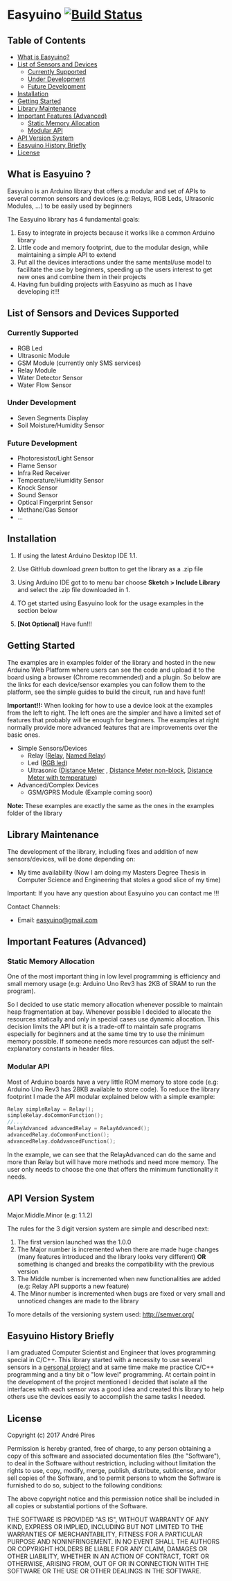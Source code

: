 # Easyuino [![Build Status](https://travis-ci.org/Strabox/Easyuino.svg?branch=master)](https://travis-ci.org/Strabox/Easyuino)

## Table of Contents

- [What is Easyuino?](https://github.com/Strabox/Easyuino#what-is-easyuino?)
- [List of Sensors and Devices](https://github.com/Strabox/Easyuino#list-of-sensors-and-devices)
	* [Currently Supported](https://github.com/Strabox/Easyuino#currently-supported)
	* [Under Development](https://github.com/Strabox/Easyuino#under-development)
	* [Future Development](https://github.com/Strabox/Easyuino#future-development)
- [Installation](https://github.com/Strabox/Easyuino#installation)
- [Getting Started](https://github.com/Strabox/Easyuino#getting-started)
- [Library Maintenance](https://github.com/Strabox/Easyuino#library-maintenance)
- [Important Features (Advanced)](https://github.com/Strabox/Easyuino#important-features-(advanced))
	* [Static Memory Allocation](https://github.com/Strabox/Easyuino#static-memory-allocation)
	* [Modular API](https://github.com/Strabox/Easyuino#modular-api)
- [API Version System](https://github.com/Strabox/Easyuino#api-version-system)
- [Easyuino History Briefly](https://github.com/Strabox/Easyuino#easyuino-history-briefly)
- [License](https://github.com/Strabox/Easyuino#license)

## What is Easyuino ?

Easyuino is an Arduino library that offers a modular and set of APIs to several common sensors and devices (e.g: Relays, RGB Leds, Ultrasonic Modules, ...) to be easily used by beginners

The Easyuino library has 4 fundamental goals:
1. Easy to integrate in projects because it works like a common Arduino library
2. Little code and memory footprint, due to the modular design, while maintaining a simple API to extend
3. Put all the devices interactions under the same mental/use model to facilitate the use by beginners, speeding up the users interest to get new ones and combine them in their projects
4. Having fun building projects with Easyuino as much as I have developing it!!!

## List of Sensors and Devices Supported

### Currently Supported

- RGB Led
- Ultrasonic Module
- GSM Module (currently only SMS services)
- Relay Module 
- Water Detector Sensor
- Water Flow Sensor

### Under Development

- Seven Segments Display
- Soil Moisture/Humidity Sensor

### Future Development

- Photoresistor/Light Sensor
- Flame Sensor
- Infra Red Receiver
- Temperature/Humidity Sensor
- Knock Sensor
- Sound Sensor
- Optical Fingerprint Sensor
- Methane/Gas Sensor
- ...

## Installation

1. If using the latest Arduino Desktop IDE
1.1.

1. Use GitHub download *green* button to get the library as a .zip file
2. Using Arduino IDE got to to menu bar choose **Sketch > Include Library** and select the .zip file downloaded in 1.
3. TO get started using Easyuino look for the usage examples in the section below
4. **[Not Optional]** Have fun!!!

## Getting Started

The examples are in examples folder of the library and hosted in the new Arduino Web Platform where users can see the code and upload it to the board using a browser (Chrome recommended) and a plugin. So below are the links for each device/sensor examples you can follow them to the platform, see the simple guides to build the circuit, run and have fun!!

**Important!!:** When looking for how to use a device look at the examples from the left to right. The left ones are the simpler and have a limited set of features that probably will be enough for beginners. The examples at right normally provide more advanced features that are improvements over the basic ones.

* Simple Sensors/Devices
    - Relay ([Relay](https://github.com/Strabox/Easyuino/wiki/Relay-examples), [Named Relay](https://github.com/Strabox/Easyuino/wiki/Named-Relay-Examples))
    - Led ([RGB led](https://create.arduino.cc/editor/Strabox/34b84db3-edf4-4225-9c7c-f47f43cbe842/preview))
    - Ultrasonic ([Distance Meter](https://github.com/Strabox/Easyuino/wiki/Distance-Meter-examples) , [Distance Meter non-block](https://github.com/Strabox/Easyuino/wiki/Distance-Meter-Non-Block-example), [Distance Meter with temperature](https://github.com/Strabox/Easyuino/wiki/Distance-Meter-Accurate-example))
* Advanced/Complex Devices
    - GSM/GPRS Module (Example coming soon)

**Note:** These examples are exactly the same as the ones in the examples folder of the library

## Library Maintenance

The development of the library, including fixes and addition of new sensors/devices, will be done depending on:
- My time availability (Now I am doing my Masters Degree Thesis in Computer Science and Engineering that stoles a good slice of my time)

Important: If you have any question about Easyuino you can contact me !!!

Contact Channels:
- Email: easyuino@gmail.com

## Important Features (Advanced)

### Static Memory Allocation

One of the most important thing in low level programming is efficiency and small memory usage (e.g: Arduino Uno Rev3 has 2KB of SRAM to run the program).

So I decided to use static memory allocation whenever possible to maintain heap fragmentation at bay. Whenever possible I decided to allocate the resources statically and only in special cases use dynamic allocation. This decision limits the API but it is a trade-off to maintain safe programs especially for beginners and at the same time try to use the minimum memory possible. If someone needs more resources can adjust the self-explanatory constants in header files.

### Modular API

Most of Arduino boards have a very little ROM memory to store code (e.g: Arduino Uno Rev3 has 28KB available to store code). To reduce the library footprint I made the API modular explained below with a simple example:

```c++
Relay simpleRelay = Relay();
simpleRelay.doCommonFunction();
//...
RelayAdvanced advancedRelay = RelayAdvanced();
advancedRelay.doCommonFunction();
advancedRelay.doAdvancedFunction();
```

In the example, we can see that the RelayAdvanced can do the same and more than Relay but will have more methods and need more memory. The user only needs to choose the one that offers the minimum functionality it needs.

## API Version System

Major.Middle.Minor (e.g: 1.1.2)

The rules for the 3 digit version system are simple and described next:
1. The first version launched was the 1.0.0
2. The Major number is incremented when there are made huge changes (many features introduced and the library looks very different) **OR** something is changed and breaks the compatibility with the previous version
3. The Middle number is incremented when new functionalities are added (e.g: Relay API supports a new feature)
4. The Minor number is incremented when bugs are fixed or very small and unnoticed changes are made to the library

To more details of the versioning system used: http://semver.org/

## Easyuino History Briefly

I am graduated Computer Scientist and Engineer that loves programming special in C/C++. 
This library started with a necessity to use several sensors in a [personal project](https://github.com/Strabox/SmartCampHouse) and at same time make me practice C/C++ programming and a tiny bit o "low level" programming.
At certain point in the development of the project mentioned I decided that isolate all the interfaces with each sensor was a good idea and created this library to help others use the devices easily to accomplish the same tasks I needed.

## License 

Copyright (c) 2017 André Pires

Permission is hereby granted, free of charge, to any person obtaining a copy
of this software and associated documentation files (the "Software"), to deal
in the Software without restriction, including without limitation the rights
to use, copy, modify, merge, publish, distribute, sublicense, and/or sell
copies of the Software, and to permit persons to whom the Software is
furnished to do so, subject to the following conditions:

The above copyright notice and this permission notice shall be included in all
copies or substantial portions of the Software.

THE SOFTWARE IS PROVIDED "AS IS", WITHOUT WARRANTY OF ANY KIND, EXPRESS OR
IMPLIED, INCLUDING BUT NOT LIMITED TO THE WARRANTIES OF MERCHANTABILITY,
FITNESS FOR A PARTICULAR PURPOSE AND NONINFRINGEMENT. IN NO EVENT SHALL THE
AUTHORS OR COPYRIGHT HOLDERS BE LIABLE FOR ANY CLAIM, DAMAGES OR OTHER
LIABILITY, WHETHER IN AN ACTION OF CONTRACT, TORT OR OTHERWISE, ARISING FROM,
OUT OF OR IN CONNECTION WITH THE SOFTWARE OR THE USE OR OTHER DEALINGS IN THE
SOFTWARE.

